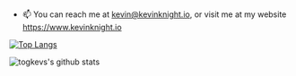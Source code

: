 
- 📫 You can reach me at kevin@kevinknight.io, or visit me at my website https://www.kevinknight.io

<!---
tgodkev/tgodkev is a ✨ special ✨ repository because its `README.md` (this file) appears on your GitHub profile.
You can click the Preview link to take a look at your changes.
--->
[![Top Langs](https://github-readme-stats.vercel.app/api/top-langs/?username=tgodkev&hide=vue,html&layout=large&theme=tokyonight)](https://github.com/tgodkev/github-readme-stats)


![togkevs's github stats](https://github-readme-stats.vercel.app/api?username=tgodkev&count_private=true&theme=tokyonight&show_icons=true)
